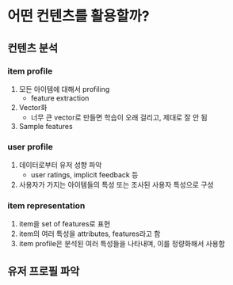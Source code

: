 # 어떤 컨텐츠를 활용할까?

## 컨텐츠 분석
### item profile
1. 모든 아이템에 대해서 profiling
    - feature extraction
2. Vector화
    - 너무 큰 vector로 만들면 학습이 오래 걸리고, 제대로 잘 안 됨
3. Sample features
### user profile
1. 데이터로부터 유저 성향 파악
    - user ratings, implicit feedback 등
2. 사용자가 가지는 아이템들의 특성 또는 조사된 사용자 특성으로 구성
### item representation
1. item을 set of features로 표현
2. item의 여러 특성을 attributes, features라고 함
3. item profile은 분석된 여러 특성들을 나타내며, 이를 정량화해서 사용함

## 유저 프로필 파악
